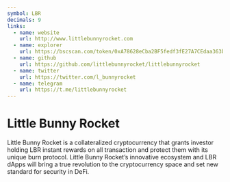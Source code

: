 ```yaml
---
symbol: LBR
decimals: 9
links:
  - name: website
    url: http://www.littlebunnyrocket.com
  - name: explorer
    url: https://bscscan.com/token/0xA78628eCba2BF5fedf3fE27A7CEdaa363b46708f
  - name: github
    url: https://github.com/littlebunnyrocket/littlebunnyrocket
  - name: twitter
    url: https://twitter.com/l_bunnyrocket
  - name: telegram
    url: https://t.me/littlebunnyrocket
---
```


# Little Bunny Rocket

Little Bunny Rocket is a collateralized cryptocurrency that grants investor holding LBR instant rewards on all transaction and protect them with its unique burn protocol. Little Bunny Rocket’s innovative ecosystem and LBR dApps will bring a true revolution to the cryptocurrency space and set new standard for security in DeFi.
